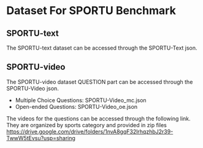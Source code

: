 # Dataset For SPORTU Benchmark

## SPORTU-text
The SPORTU-text dataset can be accessed through the SPORTU-Text json.

## SPORTU-video
The SPORTU-video dataset QUESTION part can be accessed through the SPORTU-Video json.
- Multiple Choice Questions: SPORTU-Video_mc.json
- Open-ended Questions: SPORTU-Video_oe.json

The videos for the questions can be accessed through the following link. They are organized by sports category and provided in zip files
https://drive.google.com/drive/folders/1nvA8gqF32lrhqzhbJ2r39-TwwW5tEvsu?usp=sharing
